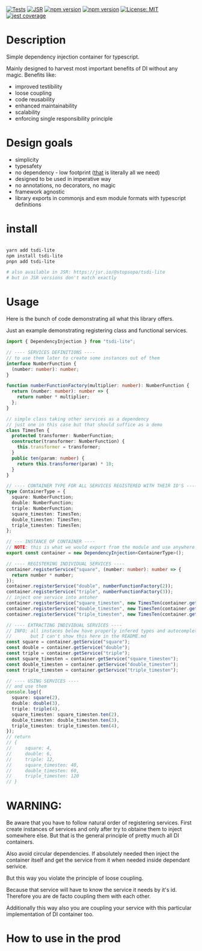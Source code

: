 [![Tests](https://github.com/stopsopa/tsdi-lite/actions/workflows/test.yml/badge.svg)](https://github.com/stopsopa/tsdi-lite/actions/workflows/test.yml)
[![JSR](https://jsr.io/badges/@stopsopa/tsdi-lite)](https://jsr.io/@stopsopa/tsdi-lite)
[![npm version](https://badge.fury.io/js/tsdi-lite.svg)](https://www.npmjs.com/package/tsdi-lite)
[![npm version](https://shields.io/npm/v/tsdi-lite)](https://www.npmjs.com/package/tsdi-lite)
[![License: MIT](https://img.shields.io/badge/License-MIT-yellow.svg)](https://opensource.org/licenses/MIT)
[![jest coverage](https://stopsopa.github.io/tsdi-lite/coverage/coverage-badge.svg)](https://stopsopa.github.io/tsdi-lite/)

# Description

Simple dependency injection container for typescript.

Mainly designed to harvest most important benefits of DI without any magic.
Benefits like:

- improved testibility
- loose coupling
- code reusability
- enhanced maintainability
- scalability
- enforcing single responsibility principle

# Design goals

- simplicity
- typesafety
- no dependency - low footprint ([that](src/index.ts) is literally all we need)
- designed to be used in imperative way
- no annotations, no decorators, no magic
- framework agnostic
- library exports in commonjs and esm module formats with typescript definitions

# install

```sh

yarn add tsdi-lite
npm install tsdi-lite
pnpn add tsdi-lite

# also available in JSR: https://jsr.io/@stopsopa/tsdi-lite
# but in JSR versions don't match exactly

```

# Usage

Here is the bunch of code demonstrating all what this library offers.

Just an example demonstrating registering class and functional services.

```ts
import { DependencyInjection } from "tsdi-lite";

// ---- SERVICES DEFINITIONS ----
// to use them later to create some instances out of them
interface NumberFunction {
  (number: number): number;
}

function numberFunctionFactory(multiplier: number): NumberFunction {
  return (number: number): number => {
    return number * multiplier;
  };
}

// simple class taking other services as a dependency
// just one in this case but that should suffice as a demo
class TimesTen {
  protected transformer: NumberFunction;
  constructor(transformer: NumberFunction) {
    this.transformer = transformer;
  }
  public ten(param: number) {
    return this.transformer(param) * 10;
  }
}

// ---- CONTAINER TYPE FOR ALL SERVICES REGISTERED WITH THEIR ID'S ----
type ContainerType = {
  square: NumberFunction;
  double: NumberFunction;
  triple: NumberFunction;
  square_timesten: TimesTen;
  double_timesten: TimesTen;
  triple_timesten: TimesTen;
};

// --- INSTANCE OF CONTAINER ----
// NOTE: this is what we would export from the module and use anywhere in the project
export const container = new DependencyInjection<ContainerType>();

// ---- REGISTERING INDIVIDUAL SERVICES ----
container.registerService("square", (number: number): number => {
  return number * number;
});
container.registerService("double", numberFunctionFactory(2));
container.registerService("triple", numberFunctionFactory(3));
// inject one service into antoher
container.registerService("square_timesten", new TimesTen(container.getService("square")));
container.registerService("double_timesten", new TimesTen(container.getService("double")));
container.registerService("triple_timesten", new TimesTen(container.getService("triple")));

// ---- EXTRACTING INDIVIDUAL SERVICES ----
// INFO; all instaces below have properly infered types and autocompletion
//       but I can't show this here in the README.md
const square = container.getService("square");
const double = container.getService("double");
const triple = container.getService("triple");
const square_timesten = container.getService("square_timesten");
const double_timesten = container.getService("double_timesten");
const triple_timesten = container.getService("triple_timesten");

// ---- USING SERVICES ----
// and use them
console.log({
  square: square(2),
  double: double(3),
  triple: triple(4),
  square_timesten: square_timesten.ten(2),
  double_timesten: double_timesten.ten(3),
  triple_timesten: triple_timesten.ten(4),
});
// return
// {
//     square: 4,
//     double: 6,
//     triple: 12,
//     square_timesten: 40,
//     double_timesten: 60,
//     triple_timesten: 120
// }
```

# WARNING:

Be aware that you have to follow natural order of registering services.
First create instances of services and only after try to obtaine them to inject somewhere else. But that is the general principle of pretty much all DI containers.

Also avoid circular dependencies.
If absolutely needed then inject the container itself and get the service from it when needed inside dependant serivice.

But this way you violate the principle of loose coupling.

Because that service will have to know the service it needs by it's id.
Therefore you are de facto coupling them with each other.

Additionally this way also you are coupling your service with this particular implementation of DI container too.

# How to use in the prod
